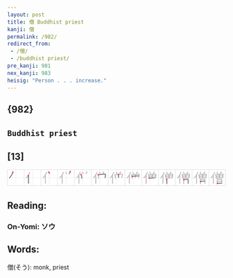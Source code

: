 ```yaml
---
layout: post
title: 僧 Buddhist priest
kanji: 僧
permalink: /982/
redirect_from:
 - /僧/
 - /buddhist priest/
pre_kanji: 981
nex_kanji: 983
heisig: "Person . . . increase."
---
```


## {982}

## `Buddhist priest`

## [13]

<div class="stroke"><img src="../images/E583A7.png" /></div>

## Reading:

### On-Yomi: ソウ

## Words:

僧(そう): monk, priest
